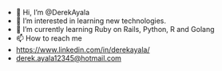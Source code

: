 - 👋 Hi, I’m @DerekAyala
- 👀 I’m interested in learning new technologies. 
- 🌱 I’m currently learning Ruby on Rails, Python, R and Golang
- 📫 How to reach me 
- https://www.linkedin.com/in/derekayala/
- derek.ayala12345@hotmail.com
